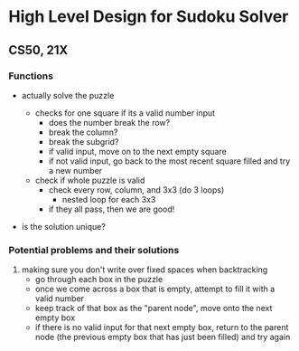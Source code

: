 # High Level Design for Sudoku Solver
## CS50, 21X

### Functions

* actually solve the puzzle
	* checks for one square if its a valid number input
		* does the number break the row?
		* break the column?
		* break the subgrid?
		* if valid input, move on to the next empty square
		* if not valid input, go back to the most recent square filled and try a new number
	* check if whole puzzle is valid
		* check every row, column, and 3x3 (do 3 loops)
			* nested loop for each 3x3
		* if they all pass, then we are good!
	
* is the solution unique?


### Potential problems and their solutions

1. making sure you don't write over fixed spaces when backtracking
	* go through each box in the puzzle 
	* once we come across a box that is empty, attempt to fill it with a valid number
	* keep track of that box as the "parent node", move onto the next empty box
	* if there is no valid input for that next empty box, return to the parent node (the previous empty box that has just been filled) and try again
